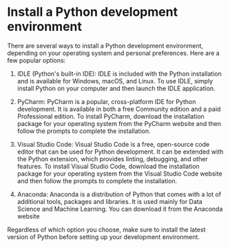 # Install a Python development environment

There are several ways to install a Python development environment, depending on your operating system and personal preferences. Here are a few popular options:

1. IDLE (Python's built-in IDE): IDLE is included with the Python installation and is available for Windows, macOS, and Linux. To use IDLE, simply install Python on your computer and then launch the IDLE application.

2. PyCharm: PyCharm is a popular, cross-platform IDE for Python development. It is available in both a free Community edition and a paid Professional edition. To install PyCharm, download the installation package for your operating system from the PyCharm website and then follow the prompts to complete the installation.

3. Visual Studio Code: Visual Studio Code is a free, open-source code editor that can be used for Python development. It can be extended with the Python extension, which provides linting, debugging, and other features. To install Visual Studio Code, download the installation package for your operating system from the Visual Studio Code website and then follow the prompts to complete the installation.

4. Anaconda: Anaconda is a distribution of Python that comes with a lot of additional tools, packages and libraries. It is used mainly for Data Science and Machine Learning. You can download it from the Anaconda website

Regardless of which option you choose, make sure to install the latest version of Python before setting up your development environment.

